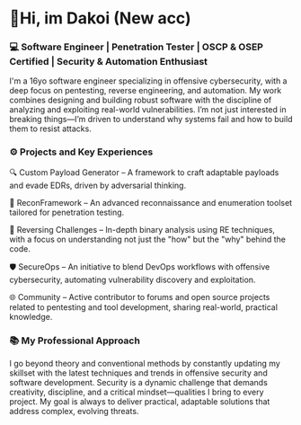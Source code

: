 # 👋Hi, im Dakoi (New acc)
### 💻 Software Engineer | Penetration Tester | OSCP & OSEP Certified | Security & Automation Enthusiast

I'm a 16yo software engineer specializing in offensive cybersecurity, with a deep focus on pentesting, reverse engineering, and automation. 
My work combines designing and building robust software with the discipline of analyzing and exploiting real-world vulnerabilities. 
I’m not just interested in breaking things—I’m driven to understand why systems fail and how to build them to resist attacks.

### ⚙️ Projects and Key Experiences

🔍 Custom Payload Generator – A framework to craft adaptable payloads and evade EDRs, driven by adversarial thinking.

🔎 ReconFramework – An advanced reconnaissance and enumeration toolset tailored for penetration testing.

🔬 Reversing Challenges – In-depth binary analysis using RE techniques, with a focus on understanding not just the "how" but the "why" behind the code.

🛡️ SecureOps – An initiative to blend DevOps workflows with offensive cybersecurity, automating vulnerability discovery and exploitation.

🌐 Community – Active contributor to forums and open source projects related to pentesting and tool development, sharing real-world, practical knowledge.


### 📚 My Professional Approach
I go beyond theory and conventional methods by constantly updating my skillset with the latest techniques and trends in offensive security and software development. 
Security is a dynamic challenge that demands creativity, discipline, and a critical mindset—qualities I bring to every project. 
My goal is always to deliver practical, adaptable solutions that address complex, evolving threats.
